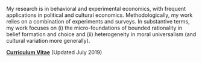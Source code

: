 My research is in behavioral and experimental economics, with frequent applications in political and cultural economics. Methodologically, my work relies on a combination of experiments and surveys. In substantive terms, my work focuses on (i) the micro-foundations of bounded rationality in belief formation and choice and (ii) heterogeneity in moral universalism (and cultural variation more generally).

__[Curriculum Vitae](/pdf/Enke_CV.pdf)__ (Updated July 2019)
